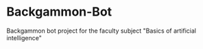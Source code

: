 # Backgammon-Bot
Backgammon bot project for the faculty subject "Basics of artificial intelligence"
